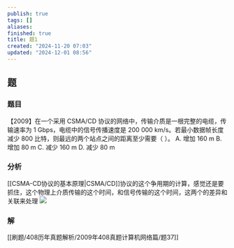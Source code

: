 ```yaml
---
publish: true
tags: []
aliases: 
finished: true
title: 题1
created: "2024-11-20 07:03"
updated: "2024-12-01 08:56"
---
```

## 题
### 题目
【2009】在一个采用 CSMA/CD 协议的网络中，传输介质是一根完整的电缆，传输速率为 1 Gbps，电缆中的信号传播速度是 200 000 km/s。若最小数据帧长度减少 800 比特，则最远的两个站点之间的距离至少需要（ ）。
A. 增加 160 m
B. 增加 80 m
C. 减少 160 m
D. 减少 80 m
### 分析
[[CSMA-CD协议的基本原理|CSMA/CD]]协议的这个争用期的计算，感觉还是要抓住，这个物理上介质传输的这个时间，和信号传输的这个时间，这两个的差异和关联来处理
![](https://img.hwenyi.live/202412011656530.webp)
### 解
[[刷题/408历年真题解析/2009年408真题计算机网络篇/题37]]